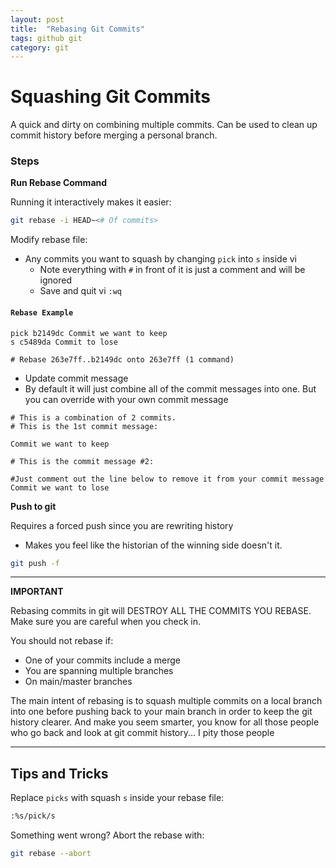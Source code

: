 ```yaml
---
layout: post
title:  "Rebasing Git Commits"
tags: github git
category: git
---
```


# Squashing Git Commits

A quick and dirty on combining multiple commits. Can be used to clean up commit history before merging a personal branch.


### Steps

**Run Rebase Command**

Running it interactively makes it easier:
```bash
git rebase -i HEAD~<# Of commits>
```

Modify rebase file:
* Any commits you want to squash by changing `pick` into `s` inside vi
  * Note everything with `#` in front of it is just a comment and will be ignored
  * Save and quit vi `:wq`

#### **`Rebase Example`**
````
pick b2149dc Commit we want to keep
s c5489da Commit to lose

# Rebase 263e7ff..b2149dc onto 263e7ff (1 command)
````

* Update commit message
 * By default it will just combine all of the commit messages into one. But you can override with your own commit message

````
# This is a combination of 2 commits.
# This is the 1st commit message:

Commit we want to keep

# This is the commit message #2:

#Just comment out the line below to remove it from your commit message
Commit we want to lose
````

**Push to git**

Requires a forced push since you are rewriting history
  * Makes you feel like the historian of the winning side doesn't it. 

```bash
git push -f
```

---
**IMPORTANT**

Rebasing commits in git will DESTROY ALL THE COMMITS YOU REBASE. Make sure you are careful when you check in.

You should not rebase if:
* One of your commits include a merge
* You are spanning multiple branches
* On main/master branches

The main intent of rebasing is to squash multiple commits on a local branch into one before pushing back to your main branch in order to keep the git history clearer. And make you seem smarter, you know for all those people who go back and look at git commit history... I pity those people

---


## Tips and Tricks

Replace `picks` with squash `s` inside your rebase file:

```bash
:%s/pick/s
 ```

Something went wrong? Abort the rebase with:

```bash
git rebase --abort
```